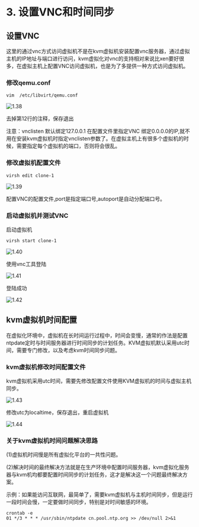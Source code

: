# 3. 设置VNC和时间同步

## 设置VNC

这里的通过vnc方式访问虚拟机不是在kvm虚拟机安装配置vnc服务器，通过虚拟主机的IP地址与端口进行访问，kvm虚拟化对vnc的支持相对来说比xen要好很多，在虚拟主机上配置VNC访问虚拟机，也是为了多提供一种方式访问虚拟机。

### 修改qemu.conf

```text
vim  /etc/libvirt/qemu.conf
```

![1.38](http://oxysobnip.bkt.clouddn.com/1.38.png)

去掉第12行的注释，保存退出

注意：vnclisten 默认绑定127.0.0.1 在配置文件里指定VNC 绑定0.0.0.0的IP,就不用在安装kvm虚拟机时指定vnclisten参数了。在虚拟主机上有很多个虚拟机的时候，需要指定每个虚拟机的端口，否则将会很乱。

### 修改虚拟机配置文件

```text
virsh edit clone-1
```

![1.39](http://oxysobnip.bkt.clouddn.com/1.39.png)

配置VNC的配置文件,port是指定端口号,autoport是自动分配端口号。

### 启动虚拟机并测试VNC

启动虚拟机

```text
virsh start clone-1
```

![1.40](http://oxysobnip.bkt.clouddn.com/1.40.png)

使用vnc工具登陆

![1.41](http://oxysobnip.bkt.clouddn.com/1.41.png)

登陆成功

![1.42](http://oxysobnip.bkt.clouddn.com/1.42.png)

## kvm虚拟机时间配置

在虚拟化环境中，虚拟机在长时间运行过程中，时间会变慢，通常的作法是配置ntpdate定时与时间服务器进行时间同步的计划任务。KVM虚拟机默认采用utc时间，需要专门修改，以及考虑kvm时间同步问题。

### kvm虚拟机修改时间配置文件

kvm虚拟机采用utc时间，需要先修改配置文件使用KVM虚拟机的时间与虚拟主机同步。

![1.43](http://oxysobnip.bkt.clouddn.com/1.43.png)

修改utc为localtime，保存退出，重启虚拟机

![1.44](http://oxysobnip.bkt.clouddn.com/1.44.png)

### 关于kvm虚拟机时间问题解决思路

\(1\)虚拟机时间慢是所有虚拟化平台的一共性问题。

\(2\)解决时间的最终解决方法就是在生产环境中配置时间服务器，kvm虚拟化服务器与kvm机均都要配置时间同步的计划任务，这才是解决这一个问题最终解决方案。

示例：如果能访问互联网，最简单了，需要kvm虚拟机与主机时间同步，但是运行一段时间会慢，一定要做时间同步，特别是对时间敏感的环境。

```text
crontab -e    
01 */3 * * * /usr/sbin/ntpdate cn.pool.ntp.org >> /dev/null 2>&1
```

